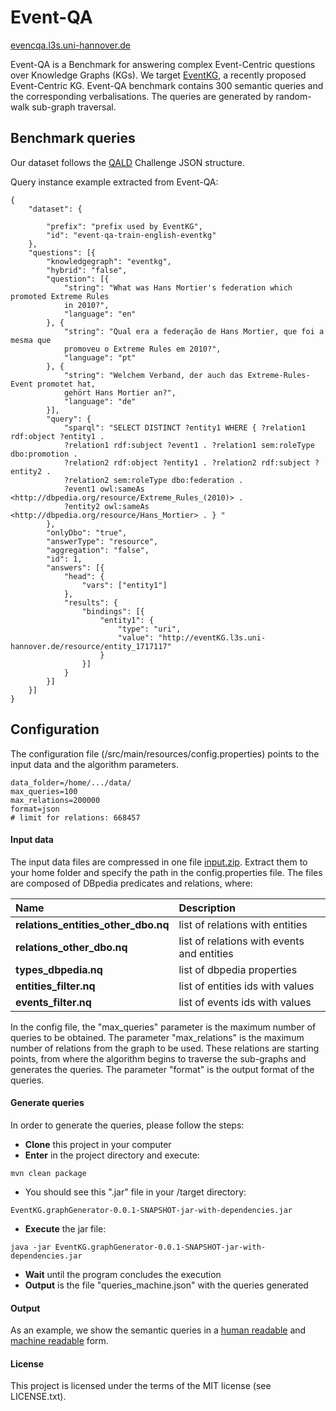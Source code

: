 # Event-QA
[evencqa.l3s.uni-hannover.de](http://eventcqa.l3s.uni-hannover.de/)

Event-QA is a Benchmark for answering complex Event-Centric questions over Knowledge Graphs (KGs). 
We target [EventKG](http://eventkg.l3s.uni-hannover.de/), a recently proposed Event-Centric KG. 
Event-QA benchmark contains 300 semantic queries and the corresponding verbalisations. The queries are generated by 
random-walk sub-graph traversal.

## Benchmark queries ##

Our dataset follows the [QALD](http://2018.nliwod.org/challenge) Challenge JSON structure.

Query instance example extracted from Event-QA:

```
{
	"dataset": {

		"prefix": "prefix used by EventKG",
		"id": "event-qa-train-english-eventkg"
	},
	"questions": [{
		"knowledgegraph": "eventkg",
		"hybrid": "false",
		"question": [{
			"string": "What was Hans Mortier's federation which promoted Extreme Rules 
			in 2010?",
			"language": "en"
		}, {
			"string": "Qual era a federação de Hans Mortier, que foi a mesma que 
			promoveu o Extreme Rules em 2010?",
			"language": "pt"
		}, {
			"string": "Welchem Verband, der auch das Extreme-Rules-Event promotet hat, 
			gehört Hans Mortier an?",
			"language": "de"
		}],
		"query": {
			"sparql": "SELECT DISTINCT ?entity1 WHERE { ?relation1 rdf:object ?entity1 . 
			?relation1 rdf:subject ?event1 . ?relation1 sem:roleType dbo:promotion . 
			?relation2 rdf:object ?entity1 . ?relation2 rdf:subject ?entity2 . 
			?relation2 sem:roleType dbo:federation . 
			?event1 owl:sameAs <http://dbpedia.org/resource/Extreme_Rules_(2010)> . 
			?entity2 owl:sameAs <http://dbpedia.org/resource/Hans_Mortier> . } "
		},
		"onlyDbo": "true",
		"answerType": "resource",
		"aggregation": "false",
		"id": 1,
		"answers": [{
			"head": {
				"vars": ["entity1"]
			},
			"results": {
				"bindings": [{
					"entity1": {
						"type": "uri",
						"value": "http://eventKG.l3s.uni-hannover.de/resource/entity_1717117"
					}
				}]
			}
		}]
	}]
}
```

## Configuration ##

The configuration file (/src/main/resources/config.properties) points to the input data and the algorithm parameters. 


```
data_folder=/home/.../data/
max_queries=100
max_relations=200000 
format=json
# limit for relations: 668457
```

#### Input data 
The input data files are compressed in one file [input.zip](http://eventcqa.l3s.uni-hannover.de/dataset/input.zip). Extract them to your home folder and
specify the path in the config.properties file. The files are composed of DBpedia predicates and relations, where:

Name | Description
:-----|:-------------
**relations_entities_other_dbo.nq** | list of relations with entities
**relations_other_dbo.nq** | list of relations with events and entities
**types_dbpedia.nq** | list of dbpedia properties
**entities_filter.nq** | list of entities ids with values
**events_filter.nq** | list of events ids with values

In the config file, the "max_queries" parameter is the maximum number of queries to be obtained. 
The parameter "max_relations" is the maximum number of relations from the graph to be used. 
These relations are starting points, from where the algorithm begins to traverse the sub-graphs and generates the queries. 
The parameter "format" is the output format of the queries. 

#### Generate queries

In order to generate the queries, please follow the steps:

- **Clone** this project in your computer
- **Enter** in the project directory and execute:
```
mvn clean package
```
- You should see this ".jar" file in your /target directory: 

```
EventKG.graphGenerator-0.0.1-SNAPSHOT-jar-with-dependencies.jar
```

- **Execute** the jar file:

```
java -jar EventKG.graphGenerator-0.0.1-SNAPSHOT-jar-with-dependencies.jar
```
- **Wait** until the program concludes the execution
- **Output** is the file  "queries_machine.json" with the queries generated

#### Output

As an example, we show the semantic queries in a [human readable](http://eventcqa.l3s.uni-hannover.de/queries_human.html) and [machine readable](http://eventcqa.l3s.uni-hannover.de/queries_machine.json) form. 

#### License ####

This project is licensed under the terms of the MIT license (see LICENSE.txt).
